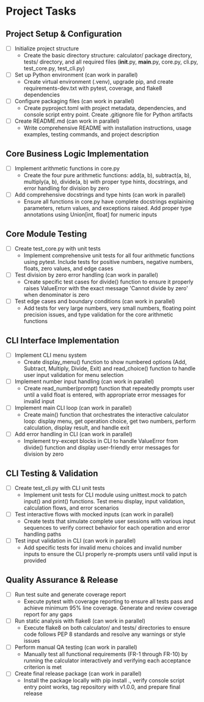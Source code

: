# Project Tasks

## Project Setup & Configuration
- [ ] Initialize project structure
  - Create the basic directory structure: calculator/ package directory, tests/ directory, and all required files (__init__.py, __main__.py, core.py, cli.py, test_core.py, test_cli.py)
- [ ] Set up Python environment (can work in parallel)
  - Create virtual environment (.venv), upgrade pip, and create requirements-dev.txt with pytest, coverage, and flake8 dependencies
- [ ] Configure packaging files (can work in parallel)
  - Create pyproject.toml with project metadata, dependencies, and console script entry point. Create .gitignore file for Python artifacts
- [ ] Create README.md (can work in parallel)
  - Write comprehensive README with installation instructions, usage examples, testing commands, and project description

## Core Business Logic Implementation
- [ ] Implement arithmetic functions in core.py
  - Create the four pure arithmetic functions: add(a, b), subtract(a, b), multiply(a, b), divide(a, b) with proper type hints, docstrings, and error handling for division by zero
- [ ] Add comprehensive docstrings and type hints (can work in parallel)
  - Ensure all functions in core.py have complete docstrings explaining parameters, return values, and exceptions raised. Add proper type annotations using Union[int, float] for numeric inputs

## Core Module Testing
- [ ] Create test_core.py with unit tests
  - Implement comprehensive unit tests for all four arithmetic functions using pytest. Include tests for positive numbers, negative numbers, floats, zero values, and edge cases
- [ ] Test division by zero error handling (can work in parallel)
  - Create specific test cases for divide() function to ensure it properly raises ValueError with the exact message 'Cannot divide by zero' when denominator is zero
- [ ] Test edge cases and boundary conditions (can work in parallel)
  - Add tests for very large numbers, very small numbers, floating point precision issues, and type validation for the core arithmetic functions

## CLI Interface Implementation
- [ ] Implement CLI menu system
  - Create display_menu() function to show numbered options (Add, Subtract, Multiply, Divide, Exit) and read_choice() function to handle user input validation for menu selection
- [ ] Implement number input handling (can work in parallel)
  - Create read_number(prompt) function that repeatedly prompts user until a valid float is entered, with appropriate error messages for invalid input
- [ ] Implement main CLI loop (can work in parallel)
  - Create main() function that orchestrates the interactive calculator loop: display menu, get operation choice, get two numbers, perform calculation, display result, and handle exit
- [ ] Add error handling in CLI (can work in parallel)
  - Implement try-except blocks in CLI to handle ValueError from divide() function and display user-friendly error messages for division by zero

## CLI Testing & Validation
- [ ] Create test_cli.py with CLI unit tests
  - Implement unit tests for CLI module using unittest.mock to patch input() and print() functions. Test menu display, input validation, calculation flows, and error scenarios
- [ ] Test interactive flows with mocked inputs (can work in parallel)
  - Create tests that simulate complete user sessions with various input sequences to verify correct behavior for each operation and error handling paths
- [ ] Test input validation in CLI (can work in parallel)
  - Add specific tests for invalid menu choices and invalid number inputs to ensure the CLI properly re-prompts users until valid input is provided

## Quality Assurance & Release
- [ ] Run test suite and generate coverage report
  - Execute pytest with coverage reporting to ensure all tests pass and achieve minimum 95% line coverage. Generate and review coverage report for any gaps
- [ ] Run static analysis with flake8 (can work in parallel)
  - Execute flake8 on both calculator/ and tests/ directories to ensure code follows PEP 8 standards and resolve any warnings or style issues
- [ ] Perform manual QA testing (can work in parallel)
  - Manually test all functional requirements (FR-1 through FR-10) by running the calculator interactively and verifying each acceptance criterion is met
- [ ] Create final release package (can work in parallel)
  - Install the package locally with pip install ., verify console script entry point works, tag repository with v1.0.0, and prepare final release

